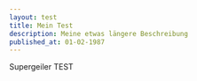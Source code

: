 ```yaml
---
layout: test
title: Mein Test
description: Meine etwas längere Beschreibung
published_at: 01-02-1987
---
```


Supergeiler TEST